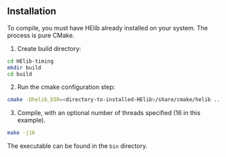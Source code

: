 ## Installation

To compile, you must have HElib already installed on your system. The 
process is pure CMake.

1. Create build directory:

```bash
cd HElib-timing
mkdir build
cd build
```

2. Run the cmake configuration step:

```bash
cmake -Dhelib_DIR=<directory-to-installed-HElib>/share/cmake/helib ..
```

3. Compile, with an optional number of threads specified (16 in this example).

```bash
make -j16
```

The executable can be found in the `bin` directory.
